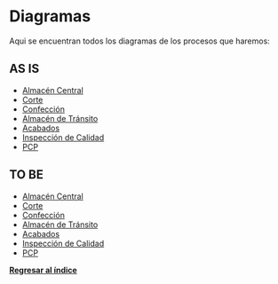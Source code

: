 # Diagramas
Aqui se encuentran todos los diagramas de los procesos que haremos:
## AS IS
- [Almacén Central](As%20is/Diagrama%20de%20procesos%20de%20Vircatex%20-%20Almacen%20central.png)
- [Corte](As%20is/Diagrama%20de%20procesos%20de%20Vircatex%20-%20Area%20de%20Corte.png)
- [Confección](As%20is/Diagrama%20de%20procesos%20de%20Vircatex%20-%20Area%20de%20Confeccion.png)
- [Almacén de Tránsito](As%20is/Diagrama%20de%20procesos%20de%20Vircatex%20-%20Almacen%20de%20transito.png)
- [Acabados](As%20is/Diagrama%20de%20procesos%20de%20Vircatex%20-%20Area%20de%20acabados.png)
- [Inspección de Calidad](As%20is/Diagrama%20de%20procesos%20de%20Vircatex%20-%20Area%20de%20calidad.png)
- [PCP](As%20is/Diagrama%20de%20procesos%20de%20Vircatex%20-%20Area%20de%20PCP.png)
## TO BE
- [Almacén Central](To%20be/Diagrama%20de%20procesos%20de%20Vircatex%20-%20Almacen%20central%20V2.png)
- [Corte](To%20be/Diagrama%20de%20procesos%20de%20Vircatex%20-%20Area%20de%20Corte%20V2.png)
- [Confección](To%20be/Diagrama%20de%20procesos%20de%20Vircatex%20-%20Area%20de%20Confeccion%20V2.png)
- [Almacén de Tránsito](To%20be/Diagrama%20de%20procesos%20de%20Vircatex%20-%20Almacen%20de%20transito%20V2.png)
- [Acabados](To%20be/Diagrama%20de%20procesos%20de%20Vircatex%20-%20Area%20de%20acabados%20V2.png)
- [Inspección de Calidad](To%20be/Diagrama%20de%20procesos%20de%20Vircatex%20-%20Area%20de%20calidad%20V2.png)
- [PCP](To%20be/Diagrama%20de%20procesos%20de%20Vircatex%20-%20Area%20de%20PCP%20V2.png)

**[Regresar al índice](../../README.md)**
